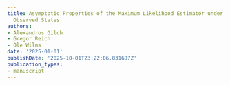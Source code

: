 ```yaml
---
title: Asymptotic Properties of the Maximum Likelihood Estimator under Occasionally
  Observed States
authors:
- Alexandros Gilch
- Gregor Reich
- Ole Wilms
date: '2025-01-01'
publishDate: '2025-10-01T23:22:06.831687Z'
publication_types:
- manuscript
---
```

